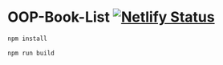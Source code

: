 # OOP-Book-List    [![Netlify Status](https://api.netlify.com/api/v1/badges/97d85f98-8dc2-4f7f-b491-63929fb630d1/deploy-status)](https://app.netlify.com/sites/oop-book-store/deploys)

```bash
npm install
```

```bash
npm run build
```
